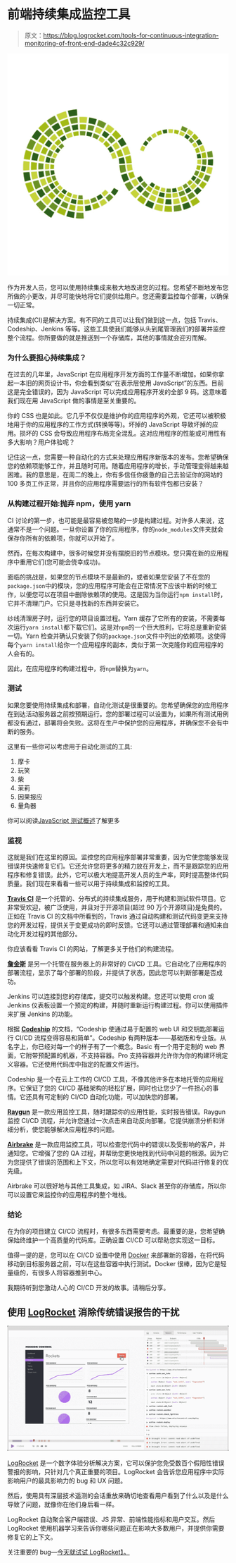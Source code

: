 # 前端持续集成监控工具

> 原文：<https://blog.logrocket.com/tools-for-continuous-integration-monitoring-of-front-end-dade4c32c929/>

![](img/63aa0ac685bc2821119ae8b627a830ce.png)

作为开发人员，您可以使用持续集成来极大地改进您的过程。您希望不断地发布您所做的小更改，并尽可能快地将它们提供给用户。您还需要监控每个部署，以确保一切正常。

持续集成(CI)是解决方案。有不同的工具可以让我们做到这一点，包括 Travis、Codeship、Jenkins 等等。这些工具使我们能够从头到尾管理我们的部署并监控整个流程。你所要做的就是推送到一个存储库，其他的事情就会迎刃而解。

### 为什么要担心持续集成？

在过去的几年里，JavaScript 在应用程序开发方面的工作量不断增加。如果你拿起一本旧的网页设计书，你会看到类似“在表示层使用 JavaScript”的东西。目前这是完全错误的，因为 JavaScript 可以完成应用程序开发的全部 9 码。这意味着我们现在用 JavaScript 做的事情是至关重要的。

你的 CSS 也是如此。它几乎不仅仅是维护你的应用程序的外观，它还可以被积极地用于你的应用程序的工作方式(转换等等)。坏掉的 JavaScript 导致坏掉的应用。损坏的 CSS 会导致应用程序布局完全混乱。这对应用程序的性能或可用性有多大影响？用户体验呢？

记住这一点，您需要一种自动化的方式来处理应用程序新版本的发布。您希望确保您的依赖项能够工作，并且随时可用。随着应用程序的增长，手动管理变得越来越困难。我的意思是，在周二的晚上，你有多信任你疲惫的自己去验证你的网站的 100 多页工作正常，并且你的应用程序需要运行的所有软件包都已安装？

### 从构建过程开始:抛弃 npm，使用 yarn

CI 讨论的第一步，也可能是最容易被忽略的一步是构建过程。对许多人来说，这通常不是一个问题。一旦你设置了你的应用程序，你的`node_modules`文件夹就会保存你所有的依赖项，你就可以开始了。

然而，在每次构建中，很多时候您并没有摆脱旧的节点模块。您只需在新的应用程序中重用它们(您可能会侥幸成功)。

面临的挑战是，如果您的节点模块不是最新的，或者如果您安装了不在您的`package.json`中的模块，您的应用程序可能会在正常情况下应该中断的时候工作，以便您可以在项目中删除依赖项的使用。这是因为当你运行`npm install`时，它并不清理门户。它只是寻找新的东西并安装它。

纱线清理房子时，运行您的项目设置过程。Yarn 缓存了它所有的安装，不需要每次运行`yarn install`都下载它们。这是对`npm`的一个巨大胜利，它将总是重新安装一切。Yarn 检查并确认只安装了你的`package.json`文件中列出的依赖项。这使得每个`yarn install`给你一个应用程序的副本，类似于第一次克隆你的应用程序的人会有的。

因此，在应用程序的构建过程中，将`npm`替换为`yarn`。

### 测试

如果您要使用持续集成和部署，自动化测试是很重要的。您希望确保您的应用程序在到达活动服务器之前按预期运行。您的部署过程可以设置为，如果所有测试用例都没有通过，部署将会失败。这将在生产中保护您的应用程序，并确保您不会有中断的服务。

这里有一些你可以考虑用于自动化测试的工具:

1.  摩卡
2.  玩笑
3.  柴
4.  茉莉
5.  因果报应
6.  量角器

你可以阅读[JavaScript 测试概述](https://medium.com/welldone-software/an-overview-of-javascript-testing-in-2018-f68950900bc3)了解更多

### 监视

这就是我们在这里的原因。监控您的应用程序部署非常重要，因为它使您能够发现错误并快速修复它们。它还允许您将更多的精力放在开发上，而不是跟踪您的应用程序和修复错误。此外，它可以极大地提高开发人员的生产率，同时提高整体代码质量。我们现在来看看一些可以用于持续集成和监控的工具。

[**Travis CI**](https://travis-ci.org/) 是一个托管的、分布式的持续集成服务，用于构建和测试软件项目。它非常受欢迎，被广泛使用，并且对于开源项目(超过 90 万个开源项目)是免费的。正如在 Travis CI 的文档中所看到的，Travis 通过自动构建和测试代码变更来支持您的开发过程，提供关于变更成功的即时反馈。它还可以通过管理部署和通知来自动化开发过程的其他部分。

你应该看看 Travis CI 的网站，了解更多关于他们的构建流程。

[**詹金斯**](https://jenkins.io/) 是另一个托管在服务器上的非常好的 CI/CD 工具。它自动化了应用程序的部署流程，显示了每个部署的阶段，并提供了状态，因此您可以判断部署是否成功。

Jenkins 可以连接到您的存储库，提交可以触发构建。您还可以使用 cron 或 Jenkins 仪表板设置一个预定的构建，并随时重新运行构建过程。你可以使用插件来扩展 Jenkins 的功能。

根据 [**Codeship**](https://codeship.com/) 的文档，“Codeship 使通过易于配置的 web UI 和交钥匙部署运行 CI/CD 流程变得容易和简单”。Codeship 有两种版本——基础版和专业版。从名字上，你已经对每一个的样子有了一个概念。Basic 有一个用于定制的 web 界面，它附带预配置的机器，不支持容器。Pro 支持容器并允许你为你的构建环境定义容器。它还使用代码库中指定的配置文件运行。

Codeship 是一个在云上工作的 CI/CD 工具，不像其他许多在本地托管的应用程序。它保证了您的 CI/CD 基础架构的轻松扩展，同时也让您少了一件担心的事情。它还具有可定制的 CI/CD 自动化功能，可以加快您的部署。

[**Raygun**](https://raygun.com/) 是一款应用监控工具，随时跟踪你的应用性能，实时报告错误。Raygun 监控 CI/CD 流程，并允许您通过一次点击来自动反向部署。它提供崩溃分析和详细分析，使您能够解决应用程序的问题。

[**Airbrake**](https://airbrake.io/) 是一款应用监控工具，可以检查您代码中的错误以及受影响的客户，并通知您。它增强了您的 QA 过程，并帮助您更快地找到代码中问题的根源。因为它为您提供了错误的范围和上下文，所以您可以有效地确定需要对代码进行修复的优先级。

Airbrake 可以很好地与其他工具集成，如 JIRA、Slack 甚至你的存储库，所以你可以设置它来监控你的应用程序的整个堆栈。

### 结论

在为你的项目建立 CI/CD 流程时，有很多东西需要考虑。最重要的是，您希望确保始终维护一个高质量的代码库。正确设置 CI/CD 可以帮助您实现这一目标。

值得一提的是，您可以在 CI/CD 设置中使用 [Docker](http://docker.com/) 来部署新的容器，在将代码移动到目标服务器之前，可以在这些容器中执行测试。Docker 很棒，因为它是轻量级的，有很多人将容器推到中心。

我期待听到您激动人心的 CI/CD 开发的故事。请稍后分享。

## 使用 [LogRocket](https://lp.logrocket.com/blg/signup) 消除传统错误报告的干扰

[![LogRocket Dashboard Free Trial Banner](img/d6f5a5dd739296c1dd7aab3d5e77eeb9.png)](https://lp.logrocket.com/blg/signup)

[LogRocket](https://lp.logrocket.com/blg/signup) 是一个数字体验分析解决方案，它可以保护您免受数百个假阳性错误警报的影响，只针对几个真正重要的项目。LogRocket 会告诉您应用程序中实际影响用户的最具影响力的 bug 和 UX 问题。

然后，使用具有深层技术遥测的会话重放来确切地查看用户看到了什么以及是什么导致了问题，就像你在他们身后看一样。

LogRocket 自动聚合客户端错误、JS 异常、前端性能指标和用户交互。然后 LogRocket 使用机器学习来告诉你哪些问题正在影响大多数用户，并提供你需要修复它的上下文。

关注重要的 bug—[今天就试试 LogRocket】。](https://lp.logrocket.com/blg/signup-issue-free)